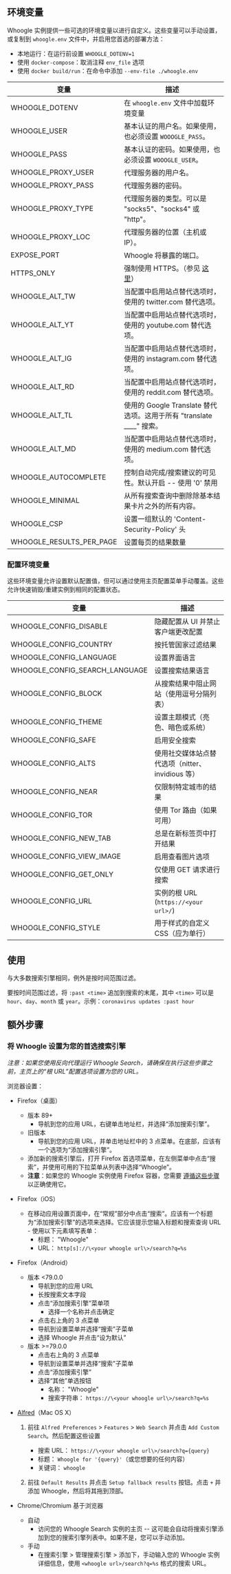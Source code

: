 ## 环境变量

<!-- markdownlint-disable MD007 MD010 MD030 MD033 -->

Whoogle 实例提供一些可选的环境变量以进行自定义。这些变量可以手动设置，或复制到 `whoogle.env` 文件中，并启用您首选的部署方法：

- 本地运行：在运行前设置 `WHOOGLE_DOTENV=1`
- 使用 `docker-compose`：取消注释 `env_file` 选项
- 使用 `docker build/run`：在命令中添加 `--env-file ./whoogle.env`

| 变量                 | 描述                                                                                  |
| ------------------------ | -------------------------------------------------------------------------------------------- |
| WHOOGLE_DOTENV           | 在 `whoogle.env` 文件中加载环境变量                                                  |
| WHOOGLE_USER             | 基本认证的用户名。如果使用，也必须设置 `WOOOGLE_PASS`。                                  |
| WHOOGLE_PASS             | 基本认证的密码。如果使用，也必须设置 `WOOOGLE_USER`。                                  |
| WHOOGLE_PROXY_USER       | 代理服务器的用户名。                                                            |
| WHOOGLE_PROXY_PASS       | 代理服务器的密码。                                                            |
| WHOOGLE_PROXY_TYPE       | 代理服务器的类型。可以是 "socks5"、"socks4" 或 "http"。                              |
| WHOOGLE_PROXY_LOC        | 代理服务器的位置（主机或 IP）。                                               |
| EXPOSE_PORT              | Whoogle 将暴露的端口。                                                      |
| HTTPS_ONLY               | 强制使用 HTTPS。（参见 [这里](https://github.com/benbusby/whoogle-search#https-enforcement)）    |
| WHOOGLE_ALT_TW           | 当配置中启用站点替代选项时，使用的 twitter.com 替代选项。                               |
| WHOOGLE_ALT_YT           | 当配置中启用站点替代选项时，使用的 youtube.com 替代选项。                               |
| WHOOGLE_ALT_IG           | 当配置中启用站点替代选项时，使用的 instagram.com 替代选项。                               |
| WHOOGLE_ALT_RD           | 当配置中启用站点替代选项时，使用的 reddit.com 替代选项。                                |
| WHOOGLE_ALT_TL           | 使用的 Google Translate 替代选项。这用于所有 "translate \_\_\_\_" 搜索。             |
| WHOOGLE_ALT_MD           | 当配置中启用站点替代选项时，使用的 medium.com 替代选项。                              |
| WHOOGLE_AUTOCOMPLETE     | 控制自动完成/搜索建议的可见性。默认开启 -- 使用 '0' 禁用                             |
| WHOOGLE_MINIMAL          | 从所有搜索查询中删除除基本结果卡片之外的所有内容。                                     |
| WHOOGLE_CSP              | 设置一组默认的 'Content-Security-Policy' 头                                      |
| WHOOGLE_RESULTS_PER_PAGE | 设置每页的结果数量                                                           |

### 配置环境变量

这些环境变量允许设置默认配置值，但可以通过使用主页配置菜单手动覆盖。这些允许快速销毁/重建实例到相同的配置状态。

| 变量                       | 描述                                                   |
| ------------------------------ | ------------------------------------------------------------- |
| WHOOGLE_CONFIG_DISABLE         | 隐藏配置从 UI 并禁止客户端更改配置                      |
| WHOOGLE_CONFIG_COUNTRY         | 按托管国家过滤结果                             |
| WHOOGLE_CONFIG_LANGUAGE        | 设置界面语言                                        |
| WHOOGLE_CONFIG_SEARCH_LANGUAGE | 设置搜索结果语言                                    |
| WHOOGLE_CONFIG_BLOCK           | 从搜索结果中阻止网站（使用逗号分隔列表）             |
| WHOOGLE_CONFIG_THEME           | 设置主题模式（亮色、暗色或系统）                       |
| WHOOGLE_CONFIG_SAFE            | 启用安全搜索                                          |
| WHOOGLE_CONFIG_ALTS            | 使用社交媒体站点替代选项（nitter、invidious 等）   |
| WHOOGLE_CONFIG_NEAR            | 仅限制特定城市的结果                               |
| WHOOGLE_CONFIG_TOR             | 使用 Tor 路由（如果可用）                                |
| WHOOGLE_CONFIG_NEW_TAB         | 总是在新标签页中打开结果                                |
| WHOOGLE_CONFIG_VIEW_IMAGE      | 启用查看图片选项                                      |
| WHOOGLE_CONFIG_GET_ONLY        | 仅使用 GET 请求进行搜索                                |
| WHOOGLE_CONFIG_URL             | 实例的根 URL (`https://<your url>/`)          |
| WHOOGLE_CONFIG_STYLE           | 用于样式的自定义 CSS（应为单行）     |

## 使用

与大多数搜索引擎相同，例外是按时间范围过滤。

要按时间范围过滤，将 `:past <time>` 追加到搜索的末尾，其中 `<time>` 可以是 `hour`、`day`、`month` 或 `year`。示例：`coronavirus updates :past hour`

## 额外步骤

### 将 Whoogle 设置为您的首选搜索引擎

_注意：如果您使用反向代理运行 Whoogle Search，请确保在执行这些步骤之前，主页上的“根 URL”配置选项设置为您的 URL。_

浏览器设置：

- Firefox（桌面）
  - 版本 89+
    - 导航到您的应用 URL，右键单击地址栏，并选择“添加搜索引擎”。
  - 旧版本
    - 导航到您的应用 URL，并单击地址栏中的 3 点菜单。在底部，应该有一个选项为“添加搜索引擎”。
  - 添加新的搜索引擎后，打开 Firefox 首选项菜单，在左侧菜单中点击“搜索”，并使用可用的下拉菜单从列表中选择“Whoogle”。
  - **注意**：如果您的 Whoogle 实例使用 Firefox 容器，您需要 [遵循这些步骤](https://github.com/benbusby/whoogle-search/blob/main/README.md#using-with-firefox-containers) 以正确使用它。
- Firefox（iOS）
  - 在移动应用设置页面中，在“常规”部分中点击“搜索”。应该有一个标题为“添加搜索引擎”的选项来选择。它应该提示您输入标题和搜索查询 URL - 使用以下元素填写表单：
    - 标题： "Whoogle"
    - URL： `http[s]://\<your whoogle url\>/search?q=%s`
- Firefox（Android）
  - 版本 <79.0.0
    - 导航到您的应用 URL
    - 长按搜索文本字段
    - 点击“添加搜索引擎”菜单项
      - 选择一个名称并点击确定
    - 点击右上角的 3 点菜单
    - 导航到设置菜单并选择“搜索”子菜单
    - 选择 Whoogle 并点击“设为默认”
  - 版本 >=79.0.0
    - 点击右上角的 3 点菜单
    - 导航到设置菜单并选择“搜索”子菜单
    - 点击“添加搜索引擎”
    - 选择“其他”单选按钮
      - 名称： "Whoogle"
      - 搜索字符串： `https://\<your whoogle url\>/search?q=%s`
- [Alfred](https://www.alfredapp.com/)（Mac OS X）

  1.  前往 `Alfred Preferences` > `Features` > `Web Search` 并点击 `Add Custom Search`。然后配置这些设置

      - 搜索 URL： `https://\<your whoogle url\>/search?q={query}`
      - 标题： `Whoogle for '{query}'`（或您想要的任何内容）
      - 关键词： `whoogle`

  2.  前往 `Default Results` 并点击 `Setup fallback results` 按钮。点击 `+` 并添加 Whoogle，然后将其拖到顶部。

- Chrome/Chromium 基于浏览器
  - 自动
    - 访问您的 Whoogle Search 实例的主页 -- 这可能会自动将搜索引擎添加到您的搜索引擎列表中。如果不是，您可以手动添加。
  - 手动
    - 在搜索引擎 > 管理搜索引擎 > 添加下，手动输入您的 Whoogle 实例详细信息，使用 `<whoogle url>/search?q=%s` 格式的搜索 URL。